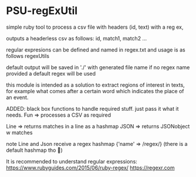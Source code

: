 # PSU-regExUtil

simple ruby tool to process a csv file with headers (id, text) with a reg ex,

outputs a headerless csv as follows:
id, match1, match2 ...

regular expresions can be defined and named in regex.txt and usage is as follows
regexUtils <csv file path> <regex name> <output file path>

default output will be saved in './' with generated file name
if no regex name provided a default regex will be used

this module is intended as a solution to extract regions of interest in texts, for example what comes after a certain word which indicates the place of an event.

ADDED:
black box functions to handle required stuff. just pass it what it needs.
Fun => processes a CSV as required

Line => returns matches in a line as a hashmap
JSON => returns JSONobject w matches

note Line and Json receive a regex hashmap {'name' => /regex/} (there is a default hashmap tho :shrug:)

It is recommended to understand regular expressions:
https://www.rubyguides.com/2015/06/ruby-regex/
https://regexr.com
